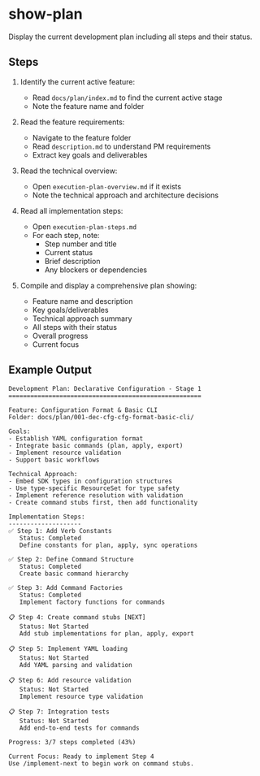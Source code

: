 # show-plan

Display the current development plan including all steps and their status.

## Steps

1. Identify the current active feature:
   - Read `docs/plan/index.md` to find the current active stage
   - Note the feature name and folder

2. Read the feature requirements:
   - Navigate to the feature folder
   - Read `description.md` to understand PM requirements
   - Extract key goals and deliverables

3. Read the technical overview:
   - Open `execution-plan-overview.md` if it exists
   - Note the technical approach and architecture decisions

4. Read all implementation steps:
   - Open `execution-plan-steps.md`
   - For each step, note:
     - Step number and title
     - Current status
     - Brief description
     - Any blockers or dependencies

5. Compile and display a comprehensive plan showing:
   - Feature name and description
   - Key goals/deliverables
   - Technical approach summary
   - All steps with their status
   - Overall progress
   - Current focus

## Example Output

```
Development Plan: Declarative Configuration - Stage 1
=====================================================

Feature: Configuration Format & Basic CLI
Folder: docs/plan/001-dec-cfg-cfg-format-basic-cli/

Goals:
- Establish YAML configuration format
- Integrate basic commands (plan, apply, export)
- Implement resource validation
- Support basic workflows

Technical Approach:
- Embed SDK types in configuration structures
- Use type-specific ResourceSet for type safety
- Implement reference resolution with validation
- Create command stubs first, then add functionality

Implementation Steps:
--------------------
✅ Step 1: Add Verb Constants
   Status: Completed
   Define constants for plan, apply, sync operations

✅ Step 2: Define Command Structure  
   Status: Completed
   Create basic command hierarchy

✅ Step 3: Add Command Factories
   Status: Completed
   Implement factory functions for commands

📋 Step 4: Create command stubs [NEXT]
   Status: Not Started
   Add stub implementations for plan, apply, export

📋 Step 5: Implement YAML loading
   Status: Not Started
   Add YAML parsing and validation

📋 Step 6: Add resource validation
   Status: Not Started
   Implement resource type validation

📋 Step 7: Integration tests
   Status: Not Started
   Add end-to-end tests for commands

Progress: 3/7 steps completed (43%)

Current Focus: Ready to implement Step 4
Use /implement-next to begin work on command stubs.
```